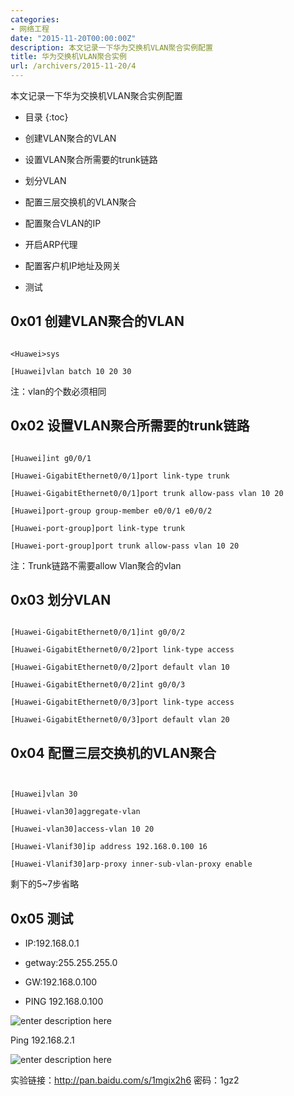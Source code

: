 ```yaml
---
categories:
- 网络工程
date: "2015-11-20T00:00:00Z"
description: 本文记录一下华为交换机VLAN聚合实例配置
title: 华为交换机VLAN聚合实例
url: /archivers/2015-11-20/4
---
```


本文记录一下华为交换机VLAN聚合实例配置
<!--more-->
* 目录
{:toc}

* 创建VLAN聚合的VLAN
* 设置VLAN聚合所需要的trunk链路
* 划分VLAN
* 配置三层交换机的VLAN聚合
* 配置聚合VLAN的IP
* 开启ARP代理
* 配置客户机IP地址及网关
* 测试

## 0x01 创建VLAN聚合的VLAN

```

<Huawei>sys

[Huawei]vlan batch 10 20 30

```

注：vlan的个数必须相同

## 0x02 设置VLAN聚合所需要的trunk链路

```

[Huawei]int g0/0/1

[Huawei-GigabitEthernet0/0/1]port link-type trunk

[Huawei-GigabitEthernet0/0/1]port trunk allow-pass vlan 10 20

[Huawei]port-group group-member e0/0/1 e0/0/2

[Huawei-port-group]port link-type trunk

[Huawei-port-group]port trunk allow-pass vlan 10 20
```

注：Trunk链路不需要allow Vlan聚合的vlan

## 0x03 划分VLAN

```

[Huawei-GigabitEthernet0/0/1]int g0/0/2

[Huawei-GigabitEthernet0/0/2]port link-type access

[Huawei-GigabitEthernet0/0/2]port default vlan 10

[Huawei-GigabitEthernet0/0/2]int g0/0/3

[Huawei-GigabitEthernet0/0/3]port link-type access

[Huawei-GigabitEthernet0/0/3]port default vlan 20

```

## 0x04 配置三层交换机的VLAN聚合

```


[Huawei]vlan 30

[Huawei-vlan30]aggregate-vlan

[Huawei-vlan30]access-vlan 10 20

[Huawei-Vlanif30]ip address 192.168.0.100 16

[Huawei-Vlanif30]arp-proxy inner-sub-vlan-proxy enable
```

剩下的5~7步省略

## 0x05 测试

* IP:192.168.0.1

* getway:255.255.255.0

* GW:192.168.0.100

* PING 192.168.0.100

![enter description here][1]


  
  
  Ping 192.168.2.1
  
  
  ![enter description here][2]


实验链接：http://pan.baidu.com/s/1mgix2h6 密码：1gz2



  [1]: https://rvn0xsy.oss-cn-shanghai.aliyuncs.com/2018-3-16/0x09.png "0x09"
  [2]: https://rvn0xsy.oss-cn-shanghai.aliyuncs.com/2018-3-16/0x10.png "0x10"